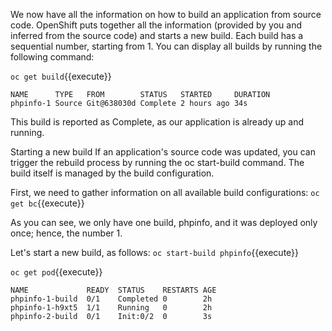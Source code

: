 We now have all the information on how to build an application from source code. OpenShift puts together all the information (provided by you and inferred from the source code) and starts a new build. Each build has a sequential number, starting from 1. You can display all builds by running the following command:


`oc get build`{{execute}}

```
NAME      TYPE   FROM        STATUS   STARTED     DURATION
phpinfo-1 Source Git@638030d Complete 2 hours ago 34s
```

This build is reported as Complete, as our application is already up and running.

Starting a new build
If an application's source code was updated, you can trigger the rebuild process by running the oc start-build command. The build itself is managed by the build configuration.

First, we need to gather information on all available build configurations:
`oc get bc`{{execute}}

As you can see, we only have one build, phpinfo, and it was deployed only once; hence, the number 1.

Let's start a new build, as follows:
`oc start-build phpinfo`{{execute}}

`oc get pod`{{execute}}

```
NAME             READY  STATUS    RESTARTS AGE
phpinfo-1-build  0/1    Completed 0        2h
phpinfo-1-h9xt5  1/1    Running   0        2h
phpinfo-2-build  0/1    Init:0/2  0        3s
```